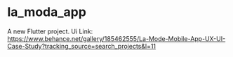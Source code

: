 # la_moda_app

A new Flutter project.
Ui Link: https://www.behance.net/gallery/185462555/La-Mode-Mobile-App-UX-UI-Case-Study?tracking_source=search_projects&l=11

